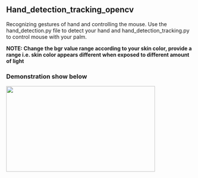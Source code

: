 <h2>Hand_detection_tracking_opencv</h2>
<p>Recognizing gestures of hand and controlling the mouse. Use the hand_detection.py file to detect your hand and hand_detection_tracking.py to control mouse with your palm.</p>

<b>NOTE: Change the bgr value range according to your skin color, provide a range i.e. skin color appears different when exposed to different amount of light</b>

<h3>Demonstration show below</h3>
<img src = "https://github.com/globefire/Hand_detection_tracking_opencv-/blob/master/ezgif-4-1135f6c536.gif" width=400 height=230>
